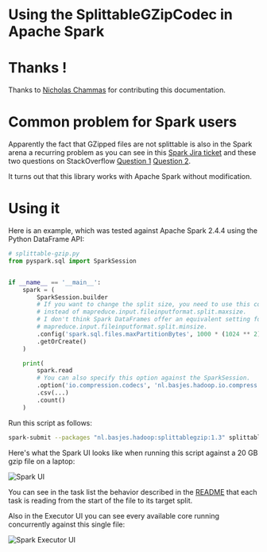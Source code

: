 # Using the SplittableGZipCodec in Apache Spark

# Thanks !
Thanks to [Nicholas Chammas](https://github.com/nchammas) for contributing this documentation.

# Common problem for Spark users
Apparently the fact that GZipped files are not splittable is also in the Spark arena a recurring problem as you can see
in this [Spark Jira ticket](https://issues.apache.org/jira/browse/SPARK-29102?focusedCommentId=16932921&page=com.atlassian.jira.plugin.system.issuetabpanels:comment-tabpanel#comment-16932921) and
 these two questions on StackOverflow [Question 1](https://stackoverflow.com/q/28127119/877069) [Question 2](https://stackoverflow.com/q/27531816/877069).

It turns out that this library works with Apache Spark without modification.

# Using it
Here is an example, which was tested against Apache Spark 2.4.4 using the Python DataFrame API:

```python
# splittable-gzip.py
from pyspark.sql import SparkSession


if __name__ == '__main__':
    spark = (
        SparkSession.builder
        # If you want to change the split size, you need to use this config
        # instead of mapreduce.input.fileinputformat.split.maxsize.
        # I don't think Spark DataFrames offer an equivalent setting for
        # mapreduce.input.fileinputformat.split.minsize.
        .config('spark.sql.files.maxPartitionBytes', 1000 * (1024 ** 2))
        .getOrCreate()
    )

    print(
        spark.read
        # You can also specify this option against the SparkSession.
        .option('io.compression.codecs', 'nl.basjes.hadoop.io.compress.SplittableGzipCodec')
        .csv(...)
        .count()
    )
```

Run this script as follows:

```sh
spark-submit --packages "nl.basjes.hadoop:splittablegzip:1.3" splittable-gzip.py
```

Here's what the Spark UI looks like when running this script against a 20 GB gzip file on a laptop:

![Spark UI](README-SparkUI.png)

You can see in the task list the behavior described in the [README](README.md) that each task is reading from the start of the file to its target split.

Also in the Executor UI you can see every available core running concurrently against this single file:

![Spark Executor UI](README-SparkExecutorUI.png)
